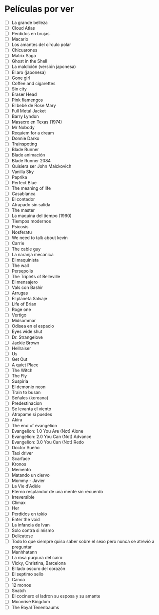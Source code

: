 # Películas por ver

* [ ] La grande belleza
* [ ] Cloud Atlas
* [ ] Perdidos en brujas
* [ ] Macario
* [ ] Los amantes del círculo polar
* [ ] Chicuarones
* [ ] Matrix Saga
* [ ] Ghost in the Shell
* [ ] La maldición (versión japonesa)
* [ ] El aro (japonesa)
* [ ] Gone girl
* [ ] Coffee and cigarettes
* [ ] Sin city
* [ ] Eraser Head
* [ ] Pink flamengos
* [ ] El bebé de Rose Mary
* [ ] Full Metal Jacket
* [ ] Barry Lyndon
* [ ] Masacre en Texas (1974)
* [ ] Mr Nobody
* [ ] Requiem for a dream
* [ ] Donnie Darko
* [ ] Trainspoting 
* [ ] Blade Runner
* [ ] Blade animación
* [ ] Blade Runner 2084
* [ ] Quisiera ser John Malckovich
* [ ] Vanilla Sky 
* [ ] Paprika
* [ ] Perfect Blue
* [ ] The meaning of life
* [ ] Casablanca
* [ ] El contador
* [ ] Atrapado sin salida
* [ ] The master
* [ ] La maquina del tiempo (1960)
* [ ] Tiempos modernos
* [ ] Psicosis
* [ ] Nosferatu
* [ ] We need to talk about kevin
* [ ] Carrie
* [ ] The cable guy
* [ ] La naranja mecanica
* [ ] El maquinista
* [ ] The wall
* [ ] Persepolis
* [ ] The Triplets of Belleville
* [ ] El mensajero
* [ ] Vals con Bashir
* [ ] Arrugas
* [ ] El planeta Salvaje
* [ ] Life of Brian
* [ ] Roge one
* [ ] Vertigo
* [ ] Midsommar
* [ ] Odisea en el espacio
* [ ] Eyes wide shut
* [ ] Dr. Strangelove
* [ ] Jackie Brown
* [ ] Hellraiser
* [ ] Us
* [ ] Get Out
* [ ] A quiet Place
* [ ] The Witch
* [ ] The Fly
* [ ] Suspiria
* [ ] El demonio neon
* [ ] Train to busan
* [ ] Señales (koreana)
* [ ] Predestinacion
* [ ] Se levanta el viento
* [ ] Atrapame si puedes
* [ ] Akira
* [ ] The end of evangelion
* [ ] Evangelion: 1.0 You Are (Not) Alone
* [ ] Evangelion: 2.0 You Can (Not) Advance
* [ ] Evangelion: 3.0 You Can (Not) Redo
* [ ] Doctor Sueño
* [ ] Taxi driver
* [ ] Scarface
* [ ] Kronos
* [ ] Memento
* [ ] Matando un ciervo
* [ ] Mommy - Javier 
* [ ] La Vie d'Adèle
* [ ] Eterno resplandor de una mente sin recuerdo
* [ ] Irreversible
* [ ] Climax
* [ ] Her 
* [ ] Perdidos en tokio
* [ ] Enter the void
* [ ] La infancia de Ivan
* [ ] Solo contra si mismo
* [ ] Delicatese
* [ ] Todo lo que siempre quiso saber sobre el sexo pero nunca se atrevió a preguntar 
* [ ] Manhhatann
* [ ] La rosa purpura del cairo
* [ ] Vicky, Christina, Barcelona
* [ ] El lado oscuro del corazón
* [ ] El septimo sello
* [ ] Canoa
* [ ] 12 monos
* [ ] Snatch
* [ ] El cocinero el ladron su esposa y su amante
* [ ] Moonrise Kingdom
* [ ] The Royal Tenenbaums
